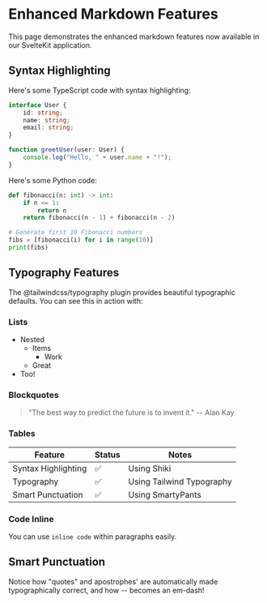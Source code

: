 # Enhanced Markdown Features

This page demonstrates the enhanced markdown features now available in our SvelteKit application.

## Syntax Highlighting

Here's some TypeScript code with syntax highlighting:

```typescript
interface User {
    id: string;
    name: string;
    email: string;
}

function greetUser(user: User) {
    console.log("Hello, " + user.name + "!");
}
```

Here's some Python code:

```python
def fibonacci(n: int) -> int:
    if n <= 1:
        return n
    return fibonacci(n - 1) + fibonacci(n - 2)

# Generate first 10 Fibonacci numbers
fibs = [fibonacci(i) for i in range(10)]
print(fibs)
```

## Typography Features

The @tailwindcss/typography plugin provides beautiful typographic defaults. You can see this in action with:

### Lists
- Nested
  - Items
    - Work
  - Great
- Too!

### Blockquotes

> "The best way to predict the future is to invent it."
> -- Alan Kay

### Tables

| Feature | Status | Notes |
|---------|--------|-------|
| Syntax Highlighting | ✅ | Using Shiki |
| Typography | ✅ | Using Tailwind Typography |
| Smart Punctuation | ✅ | Using SmartyPants |

### Code Inline

You can use `inline code` within paragraphs easily.

## Smart Punctuation

Notice how "quotes" and apostrophes' are automatically made typographically correct, and how -- becomes an em-dash!
